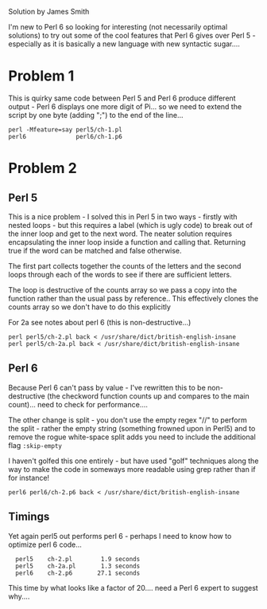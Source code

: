 Solution by James Smith

I'm new to Perl 6 so looking for interesting (not necessarily optimal
solutions) to try out some of the cool features that Perl 6 gives over
Perl 5 - especially as it is basically a new language with new syntactic
sugar....

# Problem 1

This is quirky same code between Perl 5 and Perl 6 produce different output - Perl 6 displays one more digit of Pi... so we need to extend the script by one byte (adding ";") to the end of the line...

```
perl -Mfeature=say perl5/ch-1.pl
perl6              perl6/ch-1.p6
```

# Problem 2

## Perl 5

This is a nice problem - I solved this in Perl 5 in two ways - firstly with nested loops - but this requires a label (which is ugly code) to break out of the inner loop and get to the next word. The neater solution requires encapsulating the inner loop inside a function and calling that. Returning true if the word can be matched and false otherwise.

The first part collects together the counts of the letters and the second loops through each of the words to see if there are sufficient letters.

The loop is destructive of the counts array so we pass a copy into the function rather than the usual pass by reference.. This effectively clones the counts array so we don't have to do this explicitly

For 2a see notes about perl 6 (this is non-destructive...)
```
perl perl5/ch-2.pl back < /usr/share/dict/british-english-insane
perl perl5/ch-2a.pl back < /usr/share/dict/british-english-insane
```

## Perl 6

Because Perl 6 can't pass by value - I've rewritten this to be non-destructive (the checkword function counts up and compares to the main count)... need to check for performance....

The other change is split - you don't use the empty regex "//" to perform the split - rather the empty string (something frowned upon in Perl5) and to remove the rogue white-space split adds you need to include the additional flag `:skip-empty`

I haven't golfed this one entirely - but have used "golf" techniques along the way to make the code in someways more readable using grep rather than if for instance!
```
perl6 perl6/ch-2.p6 back < /usr/share/dict/british-english-insane
```

## Timings

Yet again perl5 out performs perl 6 - perhaps I need to know how to optimize perl 6 code...

```
  perl5    ch-2.pl        1.9 seconds
  perl5    ch-2a.pl       1.3 seconds
  perl6    ch-2.p6       27.1 seconds
```

This time by what looks like a factor of 20.... need a Perl 6 expert to suggest why....

